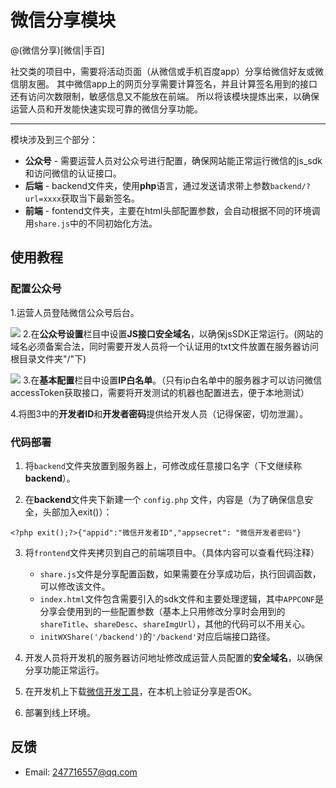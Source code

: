 
# 微信分享模块

@(微信分享)[微信|手百]

社交类的项目中，需要将活动页面（从微信或手机百度app）分享给微信好友或微信朋友圈。
其中微信app上的网页分享需要计算签名，并且计算签名用到的接口还有访问次数限制，敏感信息又不能放在前端。
所以将该模块提炼出来，以确保运营人员和开发能快速实现可靠的微信分享功能。

----------

模块涉及到三个部分：
- **公众号** - 需要运营人员对公众号进行配置，确保网站能正常运行微信的js_sdk和访问微信的认证接口。
- **后端** - backend文件夹，使用**php**语言，通过发送请求带上参数`backend/?url=xxxx`获取当下最新签名。
- **前端** - fontend文件夹，主要在html头部配置参数，会自动根据不同的环境调用`share.js`中的不同初始化方法。


## 使用教程

### 配置公众号
1.运营人员登陆微信公众号后台。

![](http://joekeikun.cc/wxshare_1.png)
2.在**公众号设置**栏目中设置**JS接口安全域名**，以确保jsSDK正常运行。(网站的域名必须备案合法，同时需要开发人员将一个认证用的txt文件放置在服务器访问根目录文件夹"/"下)

![](http://joekeikun.cc/wxshare_2.png)
3.在**基本配置**栏目中设置**IP白名单**。（只有ip白名单中的服务器才可以访问微信accessToken获取接口，需要将开发测试的机器也配置进去，便于本地测试）

4.将图3中的**开发者ID**和**开发者密码**提供给开发人员（记得保密，切勿泄漏）。


### 代码部署
1. 将`backend`文件夹放置到服务器上，可修改成任意接口名字（下文继续称**backend**）。

2. 在**backend**文件夹下新建一个 `config.php` 文件，内容是（为了确保信息安全，头部加入exit()）：
```
<?php exit();?>{"appid":"微信开发者ID","appsecret": "微信开发者密码"}
```

3. 将`frontend`文件夹拷贝到自己的前端项目中。（具体内容可以查看代码注释）
	- `share.js`文件是分享配置函数，如果需要在分享成功后，执行回调函数，可以修改该文件。
	- `index.html`文件包含需要引入的sdk文件和主要处理逻辑，其中`APPCONF`是分享会使用到的一些配置参数（基本上只用修改分享时会用到的`shareTitle`、`shareDesc`、`shareImgUrl`），其他的代码可以不用关心。
	- `initWXShare('/backend')`的`'/backend'`对应后端接口路径。

4. 开发人员将开发机的服务器访问地址修改成运营人员配置的**安全域名**，以确保分享功能正常运行。

5. 在开发机上下载[微信开发工具](https://developers.weixin.qq.com/miniprogram/dev/devtools/download.html "微信开发工具")，在本机上验证分享是否OK。

6. 部署到线上环境。


## 反馈
- Email: <247716557@qq.com>
